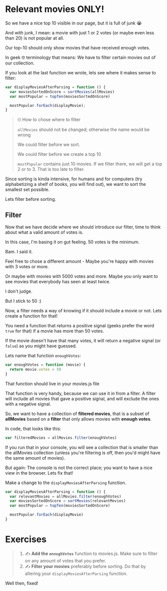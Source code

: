 # Relevant movies ONLY!

So we have a nice top 10 visible in our page, but it is full of junk 😭

And with junk, I mean: a movie with just 1 or 2 votes (or maybe even less than 20) is not popular at all.

Our top-10 should only show movies that have received enough votes.

In geek 🤓 terminology that means: We have to filter certain movies out of our collection.

If you look at the last function we wrote, lets see where it makes sense to filter:

```js
var displayMoviesAfterParsing = function () {
  var moviesSortedOnScore = sortMovies(allMovies)
  var mostPopular = topTen(moviesSortedOnScore)

  mostPopular.forEach(displayMovie);
}
```

> 🙄 How to chose where to filter
>
>`allMovies` should not be changed; otherwise the name would be wrong
>
> We could filter before we sort.
>
> We could filter before we create a top 10
>
> `mostPopular` contains just 10 movies. If we filter there, we will get a top 2 or to 3. That is too late to filter.

Since sorting is kinda intensive, for humans and for computers (try alphabetizing a shelf of books, you will find out), we want to sort the smallest set possible.

Lets filter before sorting.

## Filter

Now that we have decide where we should introduce our filter, time to think about what a valid amount of votes is.

In this case, I'm basing it on gut feeling. 50 votes is the minimum.

Bam. I said it.

Feel free to chose a different amount - Maybe you're happy with movies with 3 votes or more.

Or maybe with movies with 5000 votes and more. Maybe you only want to see movies that everybody has seen at least twice.

I don't judge.

But I stick to 50 :)

Now, a filter needs a way of knowing if it should include a movie or not. Lets create a function for that!

You need a function that returns a positive signal (geeks prefer the word `true` for that) if a movie has more than 50 votes.

If the movie doesn't have that many votes, it will return a negative signal (or `false`) as you might have guessed.

Lets name that function `enoughVotes`:

```js
var enoughVotes = function (movie) {
  return movie.votes > 50
}
```
That function should live in your movies.js file

That function is very handy, because we can use it in from a filter. A filter will include all movies that gave a positive signal, and will exclude the ones with a negative signal.

So, we want to have a collection of **filtered movies**, that is a subset of **allMovies** based on a **filter** that only allows movies with **enough votes**.

In code, that looks like this:

```js
var filteredMovies = allMovies.filter(enoughVotes)
```

If you run that in your console, you will see a collection that is smaller than the allMovies collection (unless you're filtering is off, then you'd might have the same amount of movies).

But again: The console is not the correct place; you want to have a nice view in the browser. Lets fix that!

Make a change to the `displayMoviesAfterParsing` function.

```js
var displayMoviesAfterParsing = function () {
  var relevantMovies = allMovies.filter(enoughVotes)
  var moviesSortedOnScore = sortMovies(relevantMovies)
  var mostPopular = topTen(moviesSortedOnScore)

  mostPopular.forEach(displayMovie)
}
```

# Exercises

> 1. ✍️  **Add the `enoughVotes`** function to movies.js. Make sure to filter on any amount of votes that you prefer.
> 1. ✍️  **Filter your movies** preferably before sorting. Do that by altering your `displayMoviesAfterParsing` function.

Well then, fixed!
